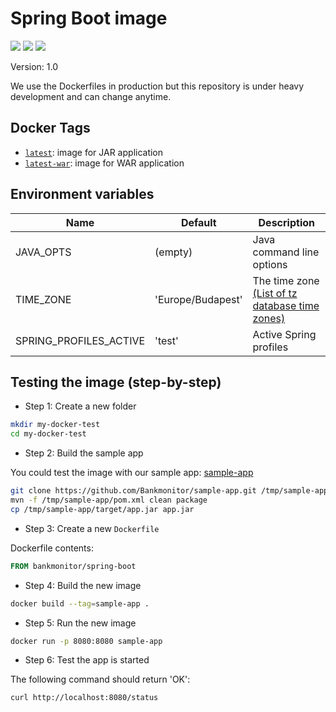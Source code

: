 # Spring Boot image

[![](https://img.shields.io/docker/stars/bankmonitor/spring-boot.svg)](https://hub.docker.com/r/bankmonitor/spring-boot/ 'Docker hub')
[![](https://img.shields.io/docker/pulls/bankmonitor/spring-boot.svg)](https://hub.docker.com/r/bankmonitor/spring-boot/ 'Docker hub')
[![](https://badge.imagelayers.io/bankmonitor/spring-boot:latest.svg)](https://imagelayers.io/?images=bankmonitor/spring-boot:latest 'Get your own badge on imagelayers.io')

Version: 1.0

We use the Dockerfiles in production but this repository is under heavy development and can change anytime.

## Docker Tags

- [`latest`](https://github.com/Bankmonitor/docker/blob/master/Dockerfile): image for JAR application
- [`latest-war`](https://github.com/Bankmonitor/docker/blob/war/Dockerfile): image for WAR application

## Environment variables

Name                    | Default                 | Description
------------------------|-------------------------|------------------------------------
JAVA_OPTS               | (empty)                 | Java command line options
TIME_ZONE               | 'Europe/Budapest'       | The time zone [(List of tz database time zones)](https://en.wikipedia.org/wiki/List_of_tz_database_time_zones)
SPRING_PROFILES_ACTIVE  | 'test'                  | Active Spring profiles

## Testing the image (step-by-step)


* Step 1: Create a new folder

```bash
mkdir my-docker-test
cd my-docker-test
```

* Step 2: Build the sample app

You could test the image with our sample app: [sample-app](https://github.com/Bankmonitor/sample-app)

```bash
git clone https://github.com/Bankmonitor/sample-app.git /tmp/sample-app
mvn -f /tmp/sample-app/pom.xml clean package
cp /tmp/sample-app/target/app.jar app.jar
```

* Step 3: Create a new `Dockerfile`

Dockerfile contents:

```Dockerfile
FROM bankmonitor/spring-boot
```

* Step 4: Build the new image

```bash
docker build --tag=sample-app .
```

* Step 5: Run the new image

```bash
docker run -p 8080:8080 sample-app
```

* Step 6: Test the app is started

The following command should return 'OK':

```bash
curl http://localhost:8080/status
```
